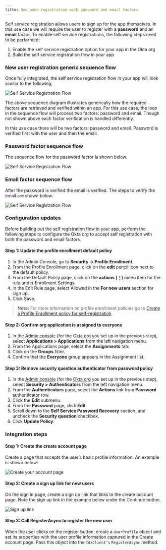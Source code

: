 ```yaml
---
title: New user registration with password and email factors
---
```


<div class="oie-embedded-sdk">

<StackSelector class="cleaner-selector" snippet="oie-embedded-sdk-lang" />

Self service registration allows users to sign up for the app themselves.  In
this use case we will require the user to register with a **password** and an
**email** factor. To enable self service registrations, the following steps need
to be performed:

1. Enable the self service registration option for your app in the Okta org
1. Build the self service registration flow in your app

### New user registration generic sequence flow

Once fully integrated, the self service registration flow in your app will look
similar to the following;

<div class="sequence-diagram-format">

![Self Service Registration Flow](/img/oie-embedded-sdk/self-serv-reg-flow-complete.png
 "Complete flow of the user self service registration")

</div>

The above sequence diagram illustrates generically how the required factors are
retrieved and verified within an app. For this use case, the loop in the
sequence flow will process two factors: password and email. Though not shown
above each factor verification is handled differently.

In this use case there will be two factors: password and email.  Password is
verified first with the user and then the email.

### Password factor sequence flow
The sequence flow for the password factor is shown below.

<div class="sequence-diagram-format">

![Self Service Registration Flow](/img/oie-embedded-sdk/self-serv-reg-flow-password.png
 "Flow of the user self service registration password factor")

</div>

### Email factor sequence flow
After the password is verified the email is verified. The steps to verify the
email are shown below.

<div class="sequence-diagram-format">

![Self Service Registration Flow](/img/oie-embedded-sdk/self-serv-reg-flow-email.png
 "Flow of the user self service registration email factor")

</div>

### Configuration updates
Before building out the self registration flow in your app, perform the
following steps to configure the Okta org to accept self registration with
both the password and email factors.

#### Step 1:  Update the profile enrollment default policy

1. In the Admin Console, go to **Security -> Profile Enrollment**.
1. From the Profile Enrollment page, click on the **edit** pencil icon next to the
   default policy.
1. From the Default Policy page, click on the **actions (⋮)** menu item for the rule
   under Enrollment Settings.
1. In the Edit Rule page, select Allowed in the **For new users** section for
   sign up.
1. Click Save.

> **Note:** For more information on profile enrollment policies go to
[Create a Profile Enrollment policy for self-registration](https://help.okta.com/en/oie/Content/Topics/identity-engine/policies/create-profile-enrollment-policy-sr.htm).

#### Step 2:  Confirm org application is assigned to everyone

1. In the [Admin console](/docs/guides/quickstart/using-console/)
   (for the [Okta org](/docs/concepts/okta-organizations/)
   you set up in the previous step), select  **Applications > Applications**
   from the left navigation menu.
1. From the Applications page, select the **Assignments** tab:
1. Click on the **Groups** filter.
1. Confirm that the **Everyone** group appears in the Assignment list.

#### Step 3:  Remove security question authenticator from password policy

1. In the [Admin console](/docs/guides/quickstart/using-console/)
   (for the [Okta org](/docs/concepts/okta-organizations/) you set up in
   the previous step), select **Security > Authenticators** from the left
   navigation menu.
1. From the **Authenticators** page, select the **Actions** link from
   **Password** authenticator row.
1. Click the **Edit** submenu.
1. From the **Password** page, click **Edit**.
1. Scroll down to the **Self Service Password Recovery** section, and uncheck
   the **Security question** checkbox.
1. Click **Update Policy**.

### Integration steps

#### Step 1: Create the create account page

Create a page that accepts the user’s basic profile information. An example is
shown below:

<div class="sequence-diagram-format">

![Create your account page](/img/oie-embedded-sdk/ssr-create-your-account-page.png
 "Shows the user a create your account mockup page")

</div>

#### Step 2: Create a sign up link for new users

On the sign in page, create a sign up link that links to the create account
page.  Note the sign up link in the example below under the Continue button.

<div class="sequence-diagram-format">

![Sign up link](/img/oie-embedded-sdk/ssr-sign-up-link-page.png
 "Shows the user the sign up link on the login page")

</div>

#### Step 3: Call RegisterAsync to register the new user

When the user clicks on the register button, create a `UserProfile` object and
set its properties with the user profile information captured in the Create
account page. Pass this object into the `IdxClient’s` `RegisterAsync` method.

<StackSelector snippet="call-registerasync" noSelector />

</div>
